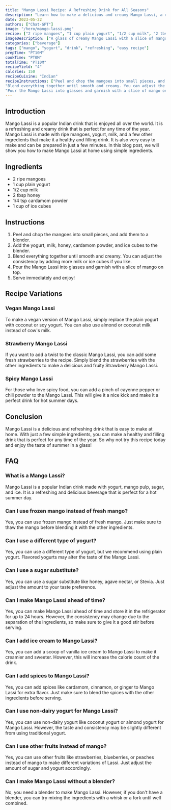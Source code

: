 ```yaml
---
title: "Mango Lassi Recipe: A Refreshing Drink for All Seasons"
description: "Learn how to make a delicious and creamy Mango Lassi, a refreshing drink that is perfect for any time of the year. This recipe is easy to follow and requires only a few ingredients."
date: 2023-05-22 
authors: ["Chat-GPT"] 
image: "/hero/mango-lassi.png" 
recipe: ["2 ripe mangoes", "1 cup plain yogurt", "1/2 cup milk", "2 tbsp honey", "1/4 tsp cardamom powder", "1 cup of ice cubes"] 
imageDescription: ["A glass of creamy Mango Lassi with a slice of mango on top"]  
categories: ["beverage"] 
tags: ["mango", "yogurt", "drink", "refreshing", "easy recipe"] 
prepTime: "PT10M" 
cookTime: "PT0M" 
totalTime: "PT10M" 
recipeYield: "4" 
calories: 150  
recipeCuisine: "Indian" 
recipeInstructions: ["Peel and chop the mangoes into small pieces, and add them to a blender. Add the yogurt, milk, honey, cardamom powder, and ice cubes to the blender.",
"Blend everything together until smooth and creamy. You can adjust the consistency by adding more milk or ice cubes if you like.",
"Pour the Mango Lassi into glasses and garnish with a slice of mango on top. Serve immediately and enjoy!"]
---
```


## Introduction

Mango Lassi is a popular Indian drink that is enjoyed all over the world. It is a refreshing and creamy drink that is perfect for any time of the year. Mango Lassi is made with ripe mangoes, yogurt, milk, and a few other ingredients that make it a healthy and filling drink. It is also very easy to make and can be prepared in just a few minutes. In this blog post, we will show you how to make Mango Lassi at home using simple ingredients.

## Ingredients

- 2 ripe mangoes
- 1 cup plain yogurt
- 1/2 cup milk
- 2 tbsp honey
- 1/4 tsp cardamom powder
- 1 cup of ice cubes

## Instructions

1. Peel and chop the mangoes into small pieces, and add them to a blender.
2. Add the yogurt, milk, honey, cardamom powder, and ice cubes to the blender.
3. Blend everything together until smooth and creamy. You can adjust the consistency by adding more milk or ice cubes if you like.
4. Pour the Mango Lassi into glasses and garnish with a slice of mango on top.
5. Serve immediately and enjoy!

## Recipe Variations

### Vegan Mango Lassi

To make a vegan version of Mango Lassi, simply replace the plain yogurt with coconut or soy yogurt. You can also use almond or coconut milk instead of cow's milk.

### Strawberry Mango Lassi

If you want to add a twist to the classic Mango Lassi, you can add some fresh strawberries to the recipe. Simply blend the strawberries with the other ingredients to make a delicious and fruity Strawberry Mango Lassi.

### Spicy Mango Lassi

For those who love spicy food, you can add a pinch of cayenne pepper or chili powder to the Mango Lassi. This will give it a nice kick and make it a perfect drink for hot summer days.

## Conclusion

Mango Lassi is a delicious and refreshing drink that is easy to make at home. With just a few simple ingredients, you can make a healthy and filling drink that is perfect for any time of the year. So why not try this recipe today and enjoy the taste of summer in a glass!

## FAQ

### What is a Mango Lassi?

Mango Lassi is a popular Indian drink made with yogurt, mango pulp, sugar, and ice. It is a refreshing and delicious beverage that is perfect for a hot summer day.

### Can I use frozen mango instead of fresh mango?

Yes, you can use frozen mango instead of fresh mango. Just make sure to thaw the mango before blending it with the other ingredients.

### Can I use a different type of yogurt?

Yes, you can use a different type of yogurt, but we recommend using plain yogurt. Flavored yogurts may alter the taste of the Mango Lassi.

### Can I use a sugar substitute?

Yes, you can use a sugar substitute like honey, agave nectar, or Stevia. Just adjust the amount to your taste preference.

### Can I make Mango Lassi ahead of time?

Yes, you can make Mango Lassi ahead of time and store it in the refrigerator for up to 24 hours. However, the consistency may change due to the separation of the ingredients, so make sure to give it a good stir before serving.

### Can I add ice cream to Mango Lassi?

Yes, you can add a scoop of vanilla ice cream to Mango Lassi to make it creamier and sweeter. However, this will increase the calorie count of the drink.

### Can I add spices to Mango Lassi?

Yes, you can add spices like cardamom, cinnamon, or ginger to Mango Lassi for extra flavor. Just make sure to blend the spices with the other ingredients before serving.

### Can I use non-dairy yogurt for Mango Lassi?

Yes, you can use non-dairy yogurt like coconut yogurt or almond yogurt for Mango Lassi. However, the taste and consistency may be slightly different from using traditional yogurt.

### Can I use other fruits instead of mango?

Yes, you can use other fruits like strawberries, blueberries, or peaches instead of mango to make different variations of Lassi. Just adjust the amount of sugar and yogurt accordingly.

### Can I make Mango Lassi without a blender?

No, you need a blender to make Mango Lassi. However, if you don't have a blender, you can try mixing the ingredients with a whisk or a fork until well combined.